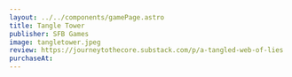 ```yaml
---
layout: ../../components/gamePage.astro
title: Tangle Tower
publisher: SFB Games
image: tangletower.jpeg
review: https://journeytothecore.substack.com/p/a-tangled-web-of-lies
purchaseAt:
---
```

